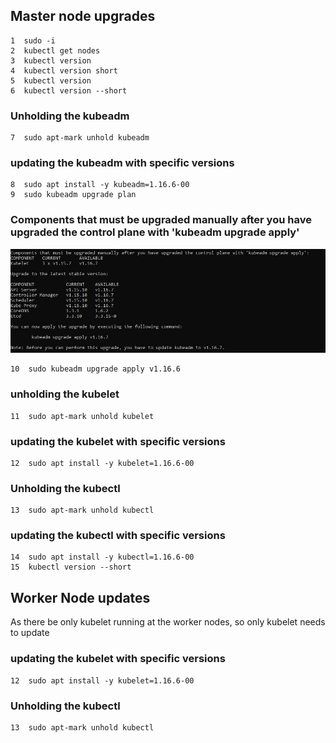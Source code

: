 ## Master node upgrades

    1  sudo -i
    2  kubectl get nodes
    3  kubectl version
    4  kubectl version short
    5  kubectl version
    6  kubectl version --short
### Unholding the kubeadm
    7  sudo apt-mark unhold kubeadm
### updating the kubeadm with specific versions
    8  sudo apt install -y kubeadm=1.16.6-00
    9  sudo kubeadm upgrade plan
### Components that must be upgraded manually after you have upgraded the control plane with 'kubeadm upgrade apply'
![image](https://github.com/chaets/Kubernetes-essentials/blob/master/Kubernetes-cluster-version-update/adm-components.JPG)

    10  sudo kubeadm upgrade apply v1.16.6
### unholding the kubelet
    11  sudo apt-mark unhold kubelet
### updating the kubelet with specific versions
    12  sudo apt install -y kubelet=1.16.6-00
### Unholding the kubectl
    13  sudo apt-mark unhold kubectl
### updating the kubectl with specific versions
    14  sudo apt install -y kubectl=1.16.6-00
    15  kubectl version --short


## Worker Node updates
As there be only kubelet running at the worker nodes, so only kubelet needs to update

### updating the kubelet with specific versions
    12  sudo apt install -y kubelet=1.16.6-00
### Unholding the kubectl
    13  sudo apt-mark unhold kubectl
